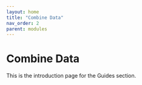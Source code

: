 ```yaml
---
layout: home
title: "Combine Data"
nav_order: 2
parent: modules
---
```


# Combine Data

This is the introduction page for the Guides section.